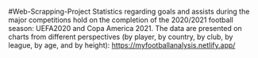 #Web-Scrapping-Project
Statistics regarding goals and assists during the major competitions hold on the completion of the 2020/2021 football season: UEFA2020 and Copa America 2021. The data are presented on charts from different perspectives (by player, by country, by club, by league, by age, and by height): https://myfootballanalysis.netlify.app/

